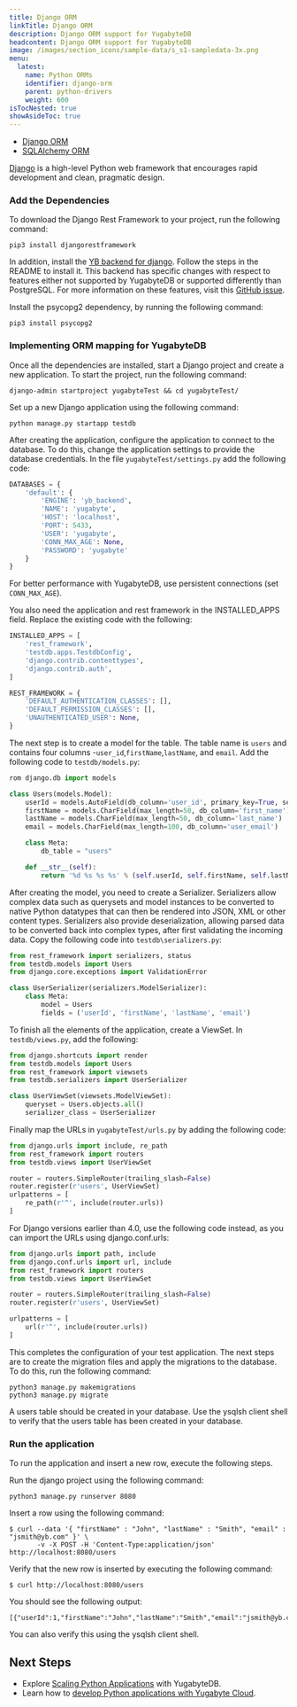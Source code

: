 ```yaml
---
title: Django ORM
linkTitle: Django ORM
description: Django ORM support for YugabyteDB
headcontent: Django ORM support for YugabyteDB
image: /images/section_icons/sample-data/s_s1-sampledata-3x.png
menu:
  latest:
    name: Python ORMs
    identifier: django-orm
    parent: python-drivers
    weight: 600
isTocNested: true
showAsideToc: true
---
```

<ul class="nav nav-tabs-alt nav-tabs-yb">

  <li >
    <a href="/latest/drivers-orms/python/django/" class="nav-link active">
      <i class="icon-java-bold" aria-hidden="true"></i>
      Django ORM
    </a>
  </li>

  <li >
    <a href="/latest/drivers-orms/python/sqlalchemy/" class="nav-link">
      <i class="icon-postgres" aria-hidden="true"></i>
      SQLAlchemy ORM
    </a>
  </li>

</ul>

[Django](https://www.djangoproject.com/) is a high-level Python web framework that encourages rapid development and clean, pragmatic design.

### Add the Dependencies

To download the Django Rest Framework to your project, run the following command:

```shell
pip3 install djangorestframework
```

In addition, install the [YB backend for django](https://github.com/yugabyte/yb-django). Follow the steps in the README to install it. This backend has specific changes with respect to features either not supported by YugabyteDB or supported differently than PostgreSQL. For more information on these features, visit this [GitHub issue](https://github.com/yugabyte/yugabyte-db/issues/7764).

Install the psycopg2 dependency, by running the following command:

```shell
pip3 install psycopg2
```

### Implementing ORM mapping for YugabyteDB

Once all the dependencies are installed, start a Django project and create a new application. To start the project, run the following command:

```shell
django-admin startproject yugabyteTest && cd yugabyteTest/
```

Set up a new Django application using the following command:

```shell
python manage.py startapp testdb
```

After creating the application, configure the application to connect to the database. To do this, change the application settings to provide the database credentials. In the file `yugabyteTest/settings.py` add the following code:

```python
DATABASES = {
    'default': {
        'ENGINE': 'yb_backend',
        'NAME': 'yugabyte',
        'HOST': 'localhost',
        'PORT': 5433,
        'USER': 'yugabyte',
        'CONN_MAX_AGE': None,
        'PASSWORD': 'yugabyte'
    }
}
```

For better performance with YugabyteDB, use persistent connections (set `CONN_MAX_AGE`).

You also need the application and rest framework in the INSTALLED_APPS field. Replace the existing code with the following:

```python
INSTALLED_APPS = [
    'rest_framework',
    'testdb.apps.TestdbConfig',
    'django.contrib.contenttypes',
    'django.contrib.auth',
]

REST_FRAMEWORK = {
    'DEFAULT_AUTHENTICATION_CLASSES': [],
    'DEFAULT_PERMISSION_CLASSES': [],
    'UNAUTHENTICATED_USER': None,
}
```

The next step is to create a model for the table. The table name is `users` and contains four columns -`user_id`,`firstName`,`lastName`, and `email`. Add the following code to `testdb/models.py`:

```python
rom django.db import models

class Users(models.Model):
    userId = models.AutoField(db_column='user_id', primary_key=True, serialize=False)
    firstName = models.CharField(max_length=50, db_column='first_name')
    lastName = models.CharField(max_length=50, db_column='last_name')
    email = models.CharField(max_length=100, db_column='user_email')

    class Meta:
        db_table = "users"

    def __str__(self):
        return '%d %s %s %s' % (self.userId, self.firstName, self.lastName, self.email)
```

After creating the model, you need to create a Serializer. Serializers allow complex data such as querysets and model instances to be converted to native Python datatypes that can then be rendered into JSON, XML or other content types. Serializers also provide deserialization, allowing parsed data to be converted back into complex types, after first validating the incoming data. Copy the following code into `testdb\serializers.py`:

```python
from rest_framework import serializers, status
from testdb.models import Users
from django.core.exceptions import ValidationError

class UserSerializer(serializers.ModelSerializer):
    class Meta:
        model = Users
        fields = ('userId', 'firstName', 'lastName', 'email')
```

To finish all the elements of the application, create a ViewSet. In `testdb/views.py`, add the following:

```python
from django.shortcuts import render
from testdb.models import Users
from rest_framework import viewsets
from testdb.serializers import UserSerializer

class UserViewSet(viewsets.ModelViewSet):
    queryset = Users.objects.all()
    serializer_class = UserSerializer
```

Finally map the URLs in `yugabyteTest/urls.py` by adding the following code:

```python
from django.urls import include, re_path
from rest_framework import routers
from testdb.views import UserViewSet

router = routers.SimpleRouter(trailing_slash=False)
router.register(r'users', UserViewSet)
urlpatterns = [
    re_path(r'^', include(router.urls))
]
```

For Django versions earlier than 4.0, use the following code instead, as you can import the URLs using django.conf.urls:

```python
from django.urls import path, include
from django.conf.urls import url, include
from rest_framework import routers
from testdb.views import UserViewSet

router = routers.SimpleRouter(trailing_slash=False)
router.register(r'users', UserViewSet)

urlpatterns = [
    url(r'^', include(router.urls))
]
```

This completes the configuration of your test application. The next steps are to create the migration files and apply the migrations to the database. To do this, run the following command:

```shell
python3 manage.py makemigrations
python3 manage.py migrate
```

A users table should be created in your database. Use the ysqlsh client shell to verify that the users table has been created in your database.

### Run the application

To run the application and insert a new row, execute the following steps.

Run the django project using the following command:

```shell
python3 manage.py runserver 8080
```

Insert a row using the following command:

```shell
$ curl --data '{ "firstName" : "John", "lastName" : "Smith", "email" : "jsmith@yb.com" }' \
       -v -X POST -H 'Content-Type:application/json' http://localhost:8080/users
```

Verify that the new row is inserted by executing the following command:

```shell
$ curl http://localhost:8080/users
```

You should see the following output:

```shell
[{"userId":1,"firstName":"John","lastName":"Smith","email":"jsmith@yb.com"}]
```

You can also verify this using the ysqlsh client shell.

## Next Steps

- Explore [Scaling Python Applications](/latest/explore/linear-scalability) with YugabyteDB.
- Learn how to [develop Python applications with Yugabyte Cloud](/latest/yugabyte-cloud/cloud-quickstart/cloud-build-apps/cloud-ysql-python/).
